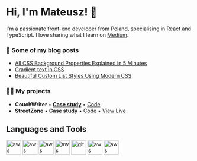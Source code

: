 # Hi, I'm Mateusz! 👋

I'm a passionate front-end developer from Poland, specialising in React and TypeScript. I love sharing what I learn on [Medium](https://hadrysmateusz.medium.com).

### 📝 Some of my blog posts
- [All CSS Background Properties Explained in 5 Minutes](https://hadrysmateusz.medium.com/learn-all-8-background-css-properties-in-5-minutes-210635e060be)
- [Gradient text in CSS](https://medium.com/front-end-weekly/custom-list-styles-using-marker-710ad80ce760)
- [Beautiful Custom List Styles Using Modern CSS](https://medium.com/front-end-weekly/custom-list-styles-using-marker-710ad80ce760)


### 👨‍💻 My projects
- **CouchWriter** • **[Case study](https://hadrysmateusz.com/project/writing-app)** • [Code](https://github.com/hadrysmateusz/writing-app)
- **StreetZone** • **[Case study](https://hadrysmateusz.com/project/streetzone)** • [Code](https://github.com/hadrysmateusz/streetzone) • [View Live](https://streetwear-app.web.app)

## Languages and Tools
<p>
  <img src='https://cdn.jsdelivr.net/gh/devicons/devicon/icons/react/react-original.svg' alt="aws" width="40" height="40">
  <img src='https://cdn.jsdelivr.net/gh/devicons/devicon/icons/typescript/typescript-plain.svg' alt="aws" width="40" height="40">
  <img src='https://cdn.jsdelivr.net/gh/devicons/devicon/icons/javascript/javascript-plain.svg' alt="aws" width="40" height="40">
  <img src='https://cdn.jsdelivr.net/gh/devicons/devicon/icons/css3/css3-original.svg' alt="aws" width="40" height="40">
  <img src="https://www.vectorlogo.zone/logos/git-scm/git-scm-icon.svg" alt="git" width="40" height="40"/> 
  <img src='https://cdn.jsdelivr.net/gh/devicons/devicon/icons/electron/electron-original.svg' alt="aws" width="40" height="40">
  <img src='https://cdn.jsdelivr.net/gh/devicons/devicon/icons/firebase/firebase-plain.svg' alt="aws" width="40" height="40">
</p>



<!-- ## My projects
**writing-tool _[WIP]_**
  - [Case study](http://localhost:3000/project/writing-app)
  - [Code](https://github.com/hadrysmateusz/writing-app)

**StreetZone** 
  - [Case study](http://localhost:3000/project/streetzone)
  - [Code](https://github.com/hadrysmateusz/streetzone)
  - [View Live](https://streetwear-app.web.app) -->

<!-- [![My GitHub stats](https://github-readme-stats.vercel.app/api?username=hadrysmateusz)](https://github.com/anuraghazra/github-readme-stats) -->

<!--
**hadrysmateusz/hadrysmateusz** is a ✨ _special_ ✨ repository because its `README.md` (this file) appears on your GitHub profile.

Here are some ideas to get you started:

- 🔭 I’m currently working on ...
- 🌱 I’m currently learning ...
- 👯 I’m looking to collaborate on ...
- 🤔 I’m looking for help with ...
- 💬 Ask me about ...
- 📫 How to reach me: ...
- 😄 Pronouns: ...
- ⚡ Fun fact: ...
-->
